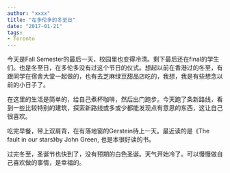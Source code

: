 ```yaml
---
author: "xxxx"
title: "在多伦多的冬至日"
date: "2017-01-21"
tags: 
- Toronto
---
```


今天是Fall Semester的最后一天，校园里也变得冷清。剩下最后还在final的学生们。也是冬至日，在多伦多没有过这个节日的仪式。想起以前在香港过的冬至，有跟同学在宿舍大堂一起做的，也有去芝麻绿豆甜品店吃的，我想，我是有些想念以前的小日子了。

在这里的生活是简单的，给自己煮杯咖啡，然后出门跑步。今天跑了条新路线，看到一些比较特别的建筑，探索新路线或多或少都能发现点有意思的东西，这让自己很喜欢。 

吃完早餐，带上双肩背，在有落地窗的Gerstein待上一天。最近读的是《The fault in our stars》by John Green, 也是本很好读的书。

过完冬至，圣诞节也快到了，没有预期的白色圣诞。天气开始冷了。可以慢慢做自己喜欢做的事情，是幸福的。
